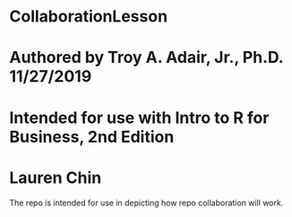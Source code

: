 # CollaborationLesson
# Authored by Troy A. Adair, Jr., Ph.D. 11/27/2019
# Intended for use with Intro to R for Business, 2nd Edition
# Lauren Chin

The repo is intended for use in depicting how repo collaboration will work.
